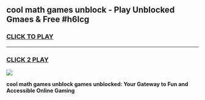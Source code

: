 
## cool math games unblock - Play Unblocked Gmaes & Free #h6lcg
<h3>
<a href="https://news.freeplayer.one?title=cool_math_games_unblock&ref=26F">CLICK TO PLAY</a></h3>
<hr>

<h3>
<a href="https://news.freeplayer.one?title=cool_math_games_unblock&ref=26F">CLICK 2 PLAY</a>
  
</h3>

<a href="https://news.freeplayer.one?title=cool_math_games_unblock&ref=26F/"><img src="https://clearcache.store/games.png"></a>


**cool math games unblock games unblocked: Your Gateway to Fun and Accessible Online Gaming**
